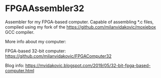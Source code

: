 # FPGAAssembler32

Assembler for my FPGA-based computer. Capable of assembling *.c files, compiled using my fork of the https://github.com/milanvidakovic/moxiebox GCC compiler.

More info about my computer:

FPGA-based 32-bit computer: https://github.com/milanvidakovic/FPGAComputer32

Blog info: https://mvidakovic.blogspot.com/2019/05/32-bit-fpga-based-computer.html